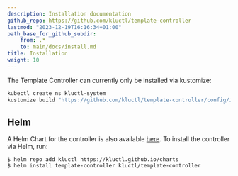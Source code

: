 ```yaml
---
description: Installation documentation
github_repo: https://github.com/kluctl/template-controller
lastmod: "2023-12-19T16:16:34+01:00"
path_base_for_github_subdir:
    from: .*
    to: main/docs/install.md
title: Installation
weight: 10
---
```


<!-- WARNING WARNING WARNING -->
<!-- DO NOT EDIT THIS FILE, IT IS AUTO SYNCED FROM github.com/kluctl/template-controller -->
<!-- WARNING WARNING WARNING -->




The Template Controller can currently only be installed via kustomize:

```sh
kubectl create ns kluctl-system
kustomize build "https://github.com/kluctl/template-controller/config/install?ref=v0.8.1" | kubectl apply -f-
```

## Helm
A Helm Chart for the controller is also available [here](https://github.com/kluctl/charts/tree/main/charts/template-controller).
To install the controller via Helm, run:
```shell
$ helm repo add kluctl https://kluctl.github.io/charts
$ helm install template-controller kluctl/template-controller
```

